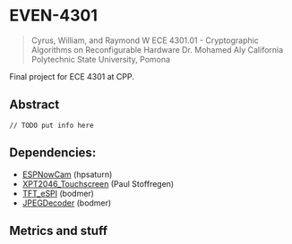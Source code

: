 # EVEN-4301
> Cyrus, William, and Raymond W
> ECE 4301.01 - Cryptographic Algorithms on Reconfigurable Hardware
> Dr. Mohamed Aly
> California Polytechnic State University, Pomona

Final project for ECE 4301 at CPP.

## Abstract
`// TODO put info here`

## Dependencies:
- [ESPNowCam](https://github.com/hpsaturn/ESPNowCam) (hpsaturn)
- [XPT2046_Touchscreen](https://github.com/PaulStoffregen/XPT2046_Touchscreen)  (Paul Stoffregen)
- [TFT_eSPI](https://github.com/Bodmer/TFT_eSPI) (bodmer)
- [JPEGDecoder](https://github.com/Bodmer/JPEGDecoder) (bodmer)

## Metrics and stuff

